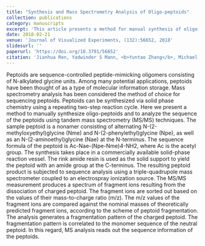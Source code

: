 ```yaml
---
title: "Synthesis and Mass Spectrometry Analysis of Oligo-peptoids"
collection: publications
category: manuscripts
excerpt: 'This article presents a method for manual synthesis of oligo-peptoids and sequence analysis using tandem mass spectrometry (MS/MS) techniques.'
date: 2018-02-21
venue: 'Journal of Visualized Experiments, (132):56652, 2018'
slidesurl: ''
paperurl: 'https://doi.org/10.3791/56652'
citation: 'Jianhua Ren, Yadwinder S Mann, <b>Yuntao Zhang</b>, Michael D Browne. (2018). "Synthesis and Mass Spectrometry Analysis of Oligo-peptoids." <i>J Vis Exp</i>, (132):56652. https://doi.org/10.3791/56652'
---
```

Peptoids are sequence-controlled peptide-mimicking oligomers consisting of N-alkylated glycine units. Among many potential applications, peptoids have been thought of as a type of molecular information storage. Mass spectrometry analysis has been considered the method of choice for sequencing peptoids. Peptoids can be synthesized via solid phase chemistry using a repeating two-step reaction cycle. Here we present a method to manually synthesize oligo-peptoids and to analyze the sequence of the peptoids using tandem mass spectrometry (MS/MS) techniques. The sample peptoid is a nonamer consisting of alternating N-(2-methyloxyethyl)glycine (Nme) and N-(2-phenylethyl)glycine (Npe), as well as an N-(2-aminoethyl)glycine (Nae) at the N-terminus. The sequence formula of the peptoid is Ac-Nae-(Npe-Nme)4-NH2, where Ac is the acetyl group. The synthesis takes place in a commercially available solid-phase reaction vessel. The rink amide resin is used as the solid support to yield the peptoid with an amide group at the C-terminus. The resulting peptoid product is subjected to sequence analysis using a triple-quadrupole mass spectrometer coupled to an electrospray ionization source. The MS/MS measurement produces a spectrum of fragment ions resulting from the dissociation of charged peptoid. The fragment ions are sorted out based on the values of their mass-to-charge ratio (m/z). The m/z values of the fragment ions are compared against the nominal masses of theoretically predicted fragment ions, according to the scheme of peptoid fragmentation. The analysis generates a fragmentation pattern of the charged peptoid. The fragmentation pattern is correlated to the monomer sequence of the neutral peptoid. In this regard, MS analysis reads out the sequence information of the peptoids.